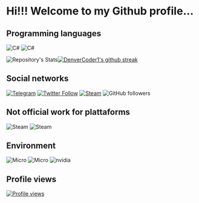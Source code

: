 # Hi!!! Welcome to my Github profile...

## Programming languages
![C#](https://img.shields.io/badge/c%23-%23239120.svg?style=for-the-badge&logo=c-sharp&logoColor=white)
![C#](https://img.shields.io/badge/.NET-5C2D91?style=for-the-badge&logo=.net&logoColor=white)

![Repository's Stats](https://github-readme-stats.vercel.app/api?username=Hackerprod&theme=blue-white)[![DenverCoder1's github streak](https://github-readme-streak-stats.herokuapp.com/?user=Hackerprod&theme=blue-white)](https://github.com/DenverCoder1/github-readme-streak-stats)

## Social networks
[![Telegram](https://img.shields.io/badge/Telegram-2CA5E0?style=for-the-badge&logo=telegram&logoColor=white)](https://t.me/Hackerprod)
[![Twitter Follow](https://img.shields.io/twitter/follow/hackerprod?logo=twitter&style=for-the-badge)](https://twitter.com/hackerprod)
[![Steam](https://img.shields.io/badge/Steam_Community-17445D?style=for-the-badge&logo=steam&logoColor=white)](https://steamcommunity.com/id/hackerprod)
![GitHub followers](https://img.shields.io/github/followers/Hackerprod?logo=github&style=for-the-badge)

## Not official work for plattaforms 
![Steam](https://img.shields.io/badge/Steam-000000?style=for-the-badge&logo=steam&logoColor=white)
![Steam](https://img.shields.io/badge/Dota2-CD2640?style=for-the-badge&logo=dota2&logoColor=white)

## Environment
![Micro](https://img.shields.io/badge/ASUS-ROG_MAXIMUS_VI_HERO-0071C5?style=for-the-badge&logo=asus&logoColor=white)
![Micro](https://img.shields.io/badge/Intel-Core_i5_4th-0071C5?style=for-the-badge&logo=intel&logoColor=white)
![nvidia](https://img.shields.io/badge/NVIDIA-GTX550Ti-76B900?style=for-the-badge&logo=nvidia&logoColor=white)

## Profile views
[![Profile views](https://views.whatilearened.today/views/github/hackerprod/creative-profile-readme.svg)](https://github.com/hackerprod/hackerprod) 

